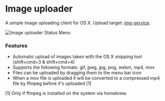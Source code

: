 Image uploader
========
A simple image uploading client for OS X. Upload target:  [img-service](https://github.com/ts95/img-service).

![Image uploader Status Menu](https://img.tonisucic.com/i/Z1qFbl6.png)

### Features
* Automatic upload of images taken with the OS X snipping tool (shift+cmd+3 & shift+cmd+4)
* Supports the following formats: gif, jpeg, jpg, png, webm, mp4, mov
* Files can be uploaded by dragging them to the menu bar icon
* When a mov file is uploaded it will be converted to a compressed mp4 file by
  ffmpeg before it's uploaded [1]
 
[1] Only if ffmpeg is installed on the system via homebrew.
